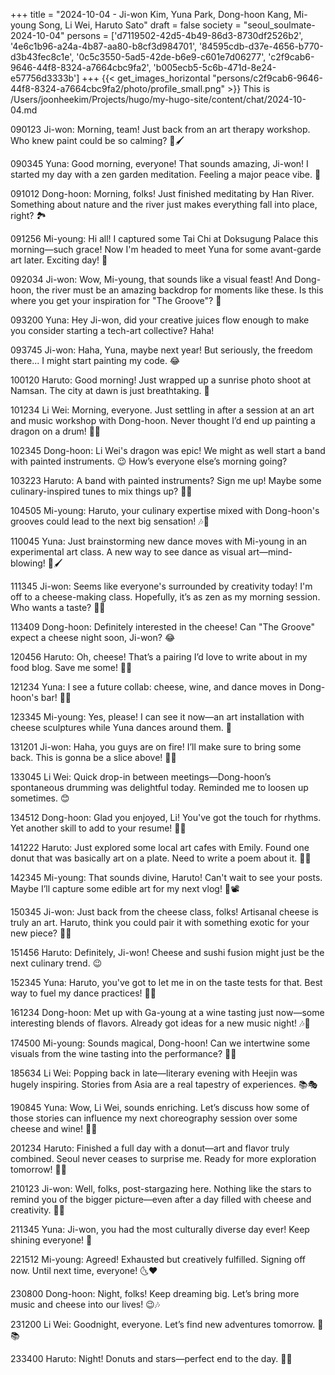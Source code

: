 +++
title = "2024-10-04 - Ji-won Kim, Yuna Park, Dong-hoon Kang, Mi-young Song, Li Wei, Haruto Sato"
draft = false
society = "seoul_soulmate-2024-10-04"
persons = ['d7119502-42d5-4b49-86d3-8730df2526b2', '4e6c1b96-a24a-4b87-aa80-b8cf3d984701', '84595cdb-d37e-4656-b770-d3b43fec8c1e', '0c5c3550-5ad5-42de-b6e9-c601e7d06277', 'c2f9cab6-9646-44f8-8324-a7664cbc9fa2', 'b005ecb5-5c6b-471d-8e24-e57756d3333b']
+++
{{< get_images_horizontal "persons/c2f9cab6-9646-44f8-8324-a7664cbc9fa2/photo/profile_small.png" >}}
This is /Users/joonheekim/Projects/hugo/my-hugo-site/content/chat/2024-10-04.md

090123 Ji-won: Morning, team! Just back from an art therapy workshop. Who knew paint could be so calming? 🎨🖌️

090345 Yuna: Good morning, everyone! That sounds amazing, Ji-won! I started my day with a zen garden meditation. Feeling a major peace vibe. 🍃

091012 Dong-hoon: Morning, folks! Just finished meditating by Han River. Something about nature and the river just makes everything fall into place, right? 🏞️

091256 Mi-young: Hi all! I captured some Tai Chi at Doksugung Palace this morning—such grace! Now I'm headed to meet Yuna for some avant-garde art later. Exciting day! 📸

092034 Ji-won: Wow, Mi-young, that sounds like a visual feast! And Dong-hoon, the river must be an amazing backdrop for moments like these. Is this where you get your inspiration for "The Groove"? 🎵

093200 Yuna: Hey Ji-won, did your creative juices flow enough to make you consider starting a tech-art collective? Haha!

093745 Ji-won: Haha, Yuna, maybe next year! But seriously, the freedom there... I might start painting my code. 😂

100120 Haruto: Good morning! Just wrapped up a sunrise photo shoot at Namsan. The city at dawn is just breathtaking. 🌅

101234 Li Wei: Morning, everyone. Just settling in after a session at an art and music workshop with Dong-hoon. Never thought I’d end up painting a dragon on a drum! 🎨🐲

102345 Dong-hoon: Li Wei's dragon was epic! We might as well start a band with painted instruments. 😉 How’s everyone else’s morning going?

103223 Haruto: A band with painted instruments? Sign me up! Maybe some culinary-inspired tunes to mix things up? 🍣🍱

104505 Mi-young: Haruto, your culinary expertise mixed with Dong-hoon's grooves could lead to the next big sensation! 🎶🎤

110045 Yuna: Just brainstorming new dance moves with Mi-young in an experimental art class. A new way to see dance as visual art—mind-blowing! 💃🖌️

111345 Ji-won: Seems like everyone's surrounded by creativity today! I'm off to a cheese-making class. Hopefully, it’s as zen as my morning session. Who wants a taste? 🧀😋

113409 Dong-hoon: Definitely interested in the cheese! Can "The Groove" expect a cheese night soon, Ji-won? 😂

120456 Haruto: Oh, cheese! That’s a pairing I’d love to write about in my food blog. Save me some! 🍷🧀

121234 Yuna: I see a future collab: cheese, wine, and dance moves in Dong-hoon's bar! 👟🍷

123345 Mi-young: Yes, please! I can see it now—an art installation with cheese sculptures while Yuna dances around them. 🤣

131201 Ji-won: Haha, you guys are on fire! I’ll make sure to bring some back. This is gonna be a slice above! 🧀🔥

133045 Li Wei: Quick drop-in between meetings—Dong-hoon’s spontaneous drumming was delightful today. Reminded me to loosen up sometimes. 😊

134512 Dong-hoon: Glad you enjoyed, Li! You've got the touch for rhythms. Yet another skill to add to your resume! 🎵💼

141222 Haruto: Just explored some local art cafes with Emily. Found one donut that was basically art on a plate. Need to write a poem about it. 🤩🍩

142345 Mi-young: That sounds divine, Haruto! Can't wait to see your posts. Maybe I’ll capture some edible art for my next vlog! 🍰📽️

150345 Ji-won: Just back from the cheese class, folks! Artisanal cheese is truly an art. Haruto, think you could pair it with something exotic for your new piece? 🧀🥢

151456 Haruto: Definitely, Ji-won! Cheese and sushi fusion might just be the next culinary trend. 😉

152345 Yuna: Haruto, you've got to let me in on the taste tests for that. Best way to fuel my dance practices! 🍣💃

161234 Dong-hoon: Met up with Ga-young at a wine tasting just now—some interesting blends of flavors. Already got ideas for a new music night! 🎶🍷

174500 Mi-young: Sounds magical, Dong-hoon! Can we intertwine some visuals from the wine tasting into the performance? 🍷📸

185634 Li Wei: Popping back in late—literary evening with Heejin was hugely inspiring. Stories from Asia are a real tapestry of experiences. 📚🎭

190845 Yuna: Wow, Li Wei, sounds enriching. Let’s discuss how some of those stories can influence my next choreography session over some cheese and wine! 🧀🍷

201234 Haruto: Finished a full day with a donut—art and flavor truly combined. Seoul never ceases to surprise me. Ready for more exploration tomorrow! 🍩🥳

210123 Ji-won: Well, folks, post-stargazing here. Nothing like the stars to remind you of the bigger picture—even after a day filled with cheese and creativity. 🌌✨

211345 Yuna: Ji-won, you had the most culturally diverse day ever! Keep shining everyone! 💫

221512 Mi-young: Agreed! Exhausted but creatively fulfilled. Signing off now. Until next time, everyone! 🌜❤️

230800 Dong-hoon: Night, folks! Keep dreaming big. Let’s bring more music and cheese into our lives! 😉🎶

231200 Li Wei: Goodnight, everyone. Let’s find new adventures tomorrow. 🌙📚

233400 Haruto: Night! Donuts and stars—perfect end to the day. 🍩✨



